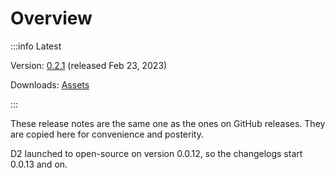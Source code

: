 # Overview

:::info Latest

Version: [0.2.1](/releases/0.2.1) (released Feb 23, 2023)

Downloads: [Assets](https://github.com/terrastruct/d2/releases/tag/v0.2.1)

:::

These release notes are the same one as the ones on GitHub releases. They are copied here
for convenience and posterity.

D2 launched to open-source on version 0.0.12, so the changelogs start 0.0.13 and on.
